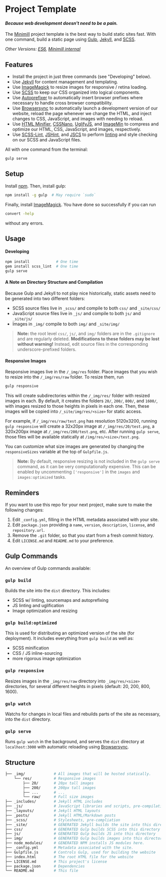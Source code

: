 Project Template
========================================

#### _Because web development doesn't need to be a pain._

The [Minimill](https://minimill.co) project template is the best way to build static sites fast.  With one command, build a static page using [Gulp][gulp], [Jekyll][jekyll], and [SCSS][scss].

_Other Versions: [ES6](https://github.com/minimill/project-template/tree/es6), [Minimill internal](https://github.com/minimill/project-template/tree/minimill)_

## Features

- Install the project in just three commands (see "Developing" below).
- Use [Jekyll][jekyll] for content management and templating.
- Use [ImageMagick][imagemagick] to resize images for responsive / retina loading.
- Use [SCSS][scss] to keep our CSS organized into logical components.
- Use [Autoprefixer][autoprefixer] to automatically insert browser prefixes where necessary to handle cross browser compatibility.
- Use [Browsersync][browsersync] to automatically launch a development version of our website, reload the page whenever we change the HTML, and inject changes to CSS, JavaScript, and images with needing to reload.
- Use [HTML Minifier][htmlmin], [CSSNano][cssnano], [UglifyJS][uglifyjs], and [ImageMin][imagemin] to compress and optimize our HTML, CSS, JavaScript, and images, respectively.
- Use [SCSS-Lint][scss-lint], [JSHint][jshint], and [JSCS][jscs] to perform [linting][linting] and style checking on our SCSS and JavaScript files.

All with one command from the terminal:

```bash
gulp serve
```

## Setup

Install [npm][npm-install]. Then, install gulp:

```bash
npm install -g gulp  # May require `sudo`
```

Finally, install [ImageMagick][imagemagick]. You have done so successfully if you can run 

```bash
convert -help
```

 without any errors.

## Usage

#### Developing

```bash
npm install            # One time
gem install scss_lint  # One time
gulp serve
```

#### A Note on Directory Structure and Compilation

Because Gulp and Jekyll to not play nice historically, static assets need to be generated into two different folders:

* SCSS source files live in `_scss/` and compile to both  `css/` and `_site/css/` 
* JavaScript source files live in `_js/` and compile to both  `js/` and `_site/js/`
* Images in `_img/` compile to both  `img/` and `_site/img/`

> **Note:** the root level `css/`, `js/`, and `img/` folders are in the `.gitignore` and are regularly deleted.  **Modifications to these folders may be lost without warning!** Instead, edit source files in the corresponding underscore-prefixed folders.

#### Responsive Images


Responsive images live in the `/_img/res` folder. Place images that you wish to resize into the `/_img/res/raw` folder.  To resize them, run

```bash
gulp responsive
```

This will create subdirectories within the `/_img/res/` folder with resized images in each.  By default, it creates the folders `20/`, `200/`, `800/`, and `1600/`, with images resized to those heights in pixels in each one. Then, these images will be copied into `/_site/img/res/<size>` for static access. 

For example, if `/_img/res/raw/test.png` has resolution 5120x3200, running `gulp responsive` will create a 32x20px image at `/_img/res/20/test.png`, a 320x200px image at `/_img/res/200/test.png`, etc. After running `gulp serve`, those files will be available statically at `/img/res/<size>/test.png`.

You can customize what size images are generated by changing the `responsiveSizes` variable at the top of `Gulpfile.js`.

> **Note:** By default, responsive resizing is not included in the `gulp serve` command, as it can be very computationally expensive. This can be enabled by uncommenting `['responsive']` in the `images` and `images:optimized` tasks.

## Reminders

If you want to use this repo for your next project, make sure to make the following changes:

1. Edit `_config.yml`, filling in the HTML metadata associated with your site.
2. Edit `package.json` providing a `name`, `version`, `description`, `license`, and `repository.url`.
3. Remove the `.git` folder, so that you start from a fresh commit history.
4. Edit `LICENSE.md` and `README.md` to your preference.

## Gulp Commands

An overview of Gulp commands available:

### `gulp build`

Builds the site into the `dist` directory.  This includes:

- SCSS w/ linting, sourcemaps and autoprefixing
- JS linting and uglification
- Image optimization and resizing

### `gulp build:optimized`

This is used for distributing an optimized version of the site (for deployment).  It includes everything from `gulp build` as well as:
- SCSS minification
- CSS / JS inline-sourcing 
- more rigorous image optimization

### `gulp responsive`

Resizes images in the `_img/res/raw` directory into `_img/res/<size>` directories, for several different heights in pixels (default: 20, 200, 800, 1600).

### `gulp watch`

Watchs for changes in local files and rebuilds parts of the site as necessary, into the `dist` directory.

### `gulp serve`

Runs `gulp watch` in the background, and serves the `dist` directory at `localhost:3000` with automatic reloading using [Browsersync][browsersync].

## Structure

```bash
├── _img/             # All images that will be hosted statically.
    └── res/          # Responsive images
        ├── 20/       # 20px tall images
        ├── 200/      # 200px tall images
        ├── ...       # ...
        └── raw/      # Full size images
├── _includes/        # Jekyll HTML includes
├── _js/              # JavaScript libraries and scripts, pre-compilation
├── _layouts/         # Jekyll HTML layouts
├── _posts/           # Jekyll HTML/Markdown posts
├── _scss/            # Stylesheets, pre-compliation
├── _site/            # GENERATED Jekyll builds the site into this directory
├── css/              # GENERATED Gulp builds SCSS into this directory
├── js/               # GENERATED Gulp builds JS into this directory
├── img/              # GENERATED Gulp builds images into this directory
├── node_modules/     # GENERATED NPM installs JS modules here.
├── _config.yml       # Metadata associated with the site.
├── Gulpfile.js       # Controls Gulp, used for building the website
├── index.html        # The root HTML file for the website
├── LICENSE.md        # This project's license
├── package.json      # Dependencies
└── README.md         # This file
```

[autoprefixer]: https://css-tricks.com/autoprefixer/
[browsersync]: http://www.browsersync.io/
[cssnano]: http://cssnano.co/
[gulp]: http://gulpjs.com/
[handlebars]: http://handlebarsjs.com/
[htmlmin]: https://github.com/kangax/html-minifier
[imagemin]: https://github.com/imagemin/imagemin
[jscs]: http://jscs.info/
[jshint]: http://jshint.com/
[linting]: https://en.wikipedia.org/wiki/Lint_%28software%29
[npm-install]: https://nodejs.org/en/download/
[uglifyjs]: https://github.com/mishoo/UglifyJS
[scss]: http://sass-lang.com/
[scss-lint]: https://github.com/brigade/scss-lint
[jekyll]: https://jekyllrb.com/
[imagemagick]: http://www.imagemagick.org/script/index.php
